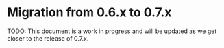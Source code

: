 # Migration from 0.6.x to 0.7.x

TODO: This document is a work in progress and will be updated as we get closer to the release of 0.7.x.